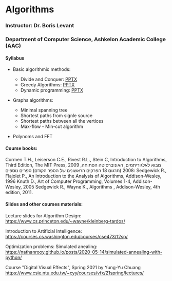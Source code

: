 # Algorithms
### Instructor: Dr. Boris Levant
### Department of Computer Science, Ashkelon Academic College (AAC)

#### Syllabus

* Basic algorithmic methods:
  * Divide and Conquer: [PPTX](algorithms1_divide_and_conquer.pptx)
  * Greedy Algorithms: [PPTX](algorithms1_greedy.pptx)
  * Dynamic programming: [PPTX](algorithms1_dynamic_programing.pptx)

* Graphs algorithms:
  * Minimal spanning tree
  * Shortest paths from signle source
  * Shortest paths between all the vertices
  * Max-flow - Min-cut algorithm

* Polynoms and FFT

#### Course books:
Cormen T.H., Leiserson C.E., Rivest R.L., Stein C, Introduction to Algorithms, Third Edition, The MIT Press, 2009
מבוא לאלגוריתמים, האוניברסיטה הפתוחה, 2008 (תרגום 18 הפרקים הראשונים של הספר הקודם)
ספרים נוספים: 
Sedgewick R., Flajolet P., An Introduction to the Analysis of Algorithms, Addison-Wesley, 1996
Knuth D., Art of Computer Programming, Volumes 1-4, Addison-Wesley,  2005
Sedgewick R., Wayne K.,  Algorithms , Addison-Wesley, 4th edition, 2011.

#### Slides and other courses materials:

Lecture slides for Algorithm Design: https://www.cs.princeton.edu/~wayne/kleinberg-tardos/

Introduction to Artificial Intelligence: https://courses.cs.washington.edu/courses/cse473/12sp/

Optimization problems:
Simulated anealing: https://nathanrooy.github.io/posts/2020-05-14/simulated-annealing-with-python/

Course "Digital Visual Effects", Spring 2021 by Yung-Yu Chuang 
https://www.csie.ntu.edu.tw/~cyy/courses/vfx/21spring/lectures/

